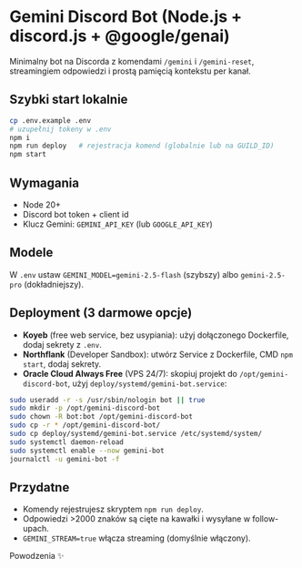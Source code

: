# Gemini Discord Bot (Node.js + discord.js + @google/genai)

Minimalny bot na Discorda z komendami `/gemini` i `/gemini-reset`, streamingiem odpowiedzi i prostą pamięcią kontekstu per kanał.

## Szybki start lokalnie
```bash
cp .env.example .env
# uzupełnij tokeny w .env
npm i
npm run deploy   # rejestracja komend (globalnie lub na GUILD_ID)
npm start
```

## Wymagania
- Node 20+
- Discord bot token + client id
- Klucz Gemini: `GEMINI_API_KEY` (lub `GOOGLE_API_KEY`)

## Modele
W `.env` ustaw `GEMINI_MODEL=gemini-2.5-flash` (szybszy) albo `gemini-2.5-pro` (dokładniejszy).

## Deployment (3 darmowe opcje)
- **Koyeb** (free web service, bez usypiania): użyj dołączonego Dockerfile, dodaj sekrety z `.env`.
- **Northflank** (Developer Sandbox): utwórz Service z Dockerfile, CMD `npm start`, dodaj sekrety.
- **Oracle Cloud Always Free** (VPS 24/7): skopiuj projekt do `/opt/gemini-discord-bot`, użyj `deploy/systemd/gemini-bot.service`:

```bash
sudo useradd -r -s /usr/sbin/nologin bot || true
sudo mkdir -p /opt/gemini-discord-bot
sudo chown -R bot:bot /opt/gemini-discord-bot
sudo cp -r * /opt/gemini-discord-bot/
sudo cp deploy/systemd/gemini-bot.service /etc/systemd/system/
sudo systemctl daemon-reload
sudo systemctl enable --now gemini-bot
journalctl -u gemini-bot -f
```

## Przydatne
- Komendy rejestrujesz skryptem `npm run deploy`.
- Odpowiedzi >2000 znaków są cięte na kawałki i wysyłane w follow-upach.
- `GEMINI_STREAM=true` włącza streaming (domyślnie włączony).

Powodzenia ✨
